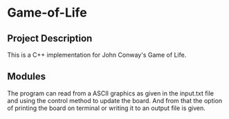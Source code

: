 # Game-of-Life
## Project Description
This is a C++ implementation for John Conway's Game of Life. 

## Modules
The program can read from a ASCII graphics as given in the input.txt file and using the control method to update the board. And from that the option of printing the board on terminal or writing it to an output file is given. 

